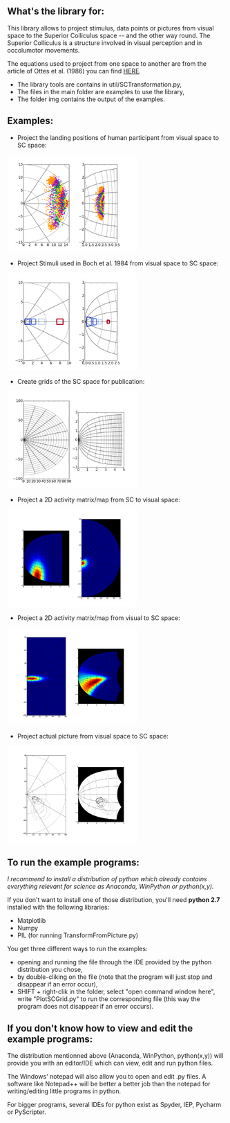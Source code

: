 
## What's the library for:

This library allows to project stimulus, data points or pictures from visual space to the Superior Colliculus space -- and the other way round.
The Superior Colliculus is a structure involved in visual perception and in occolumotor movements.

The equations used to project from one space to another are from the article of Ottes et al. (1986) you can find [HERE](http://www.mbfys.ru.nl/staff/j.vangisbergen/endnote/endnotepdfs/artikelen_groep/Ottes%201986.pdf).

- The library tools are contains in util/SCTransformation.py,
- The files in the main folder are examples to use the library,
- The folder img contains the output of the examples.

## Examples:
- Project the landing positions of human participant from visual space to SC space:

<img src="./img/BD-SC-F80-Tdifferent.png" width="300">

- Project Stimuli used in Boch et al. 1984 from visual space to SC space:

<img src="./img/Boch-control.png" width="300">

- Create grids of the SC space for publication: 

<img src="./img/SC-grid.png" width="300">

- Project a 2D activity matrix/map from SC to visual space:

<img src="./img/fromSC-FromMatrix.png" width="300">

- Project a 2D activity matrix/map from visual to SC space:

<img src="./img/toSC-FromMatrix.png" width="300">

- Project actual picture from visual space to SC space:

<img src="./img/toSC-FromPicture.png" width="300">


## To run the example programs:

*I recommend to install a distribution of python which already contains everything relevant for science as Anaconda, WinPython or python(x,y).*

If you don't want to install one of those distribution, you'll need **python 2.7** installed with the following libraries:
- Matplotlib
- Numpy
- PIL (for running TransformFromPicture.py)

You get three different ways to run the examples:
- opening and running the file through the IDE provided by the python distribution you chose,
- by double-cliking on the file (note that the program will just stop and disappear if an error occur),
- SHIFT + right-clik in the folder, select "open command window here", write "PlotSCGrid.py" to run the corresponding file (this way the program does not disappear if an error occurs).

## If you don't know how to view and edit the example programs:

The distribution mentionned above (Anaconda, WinPython, python(x,y)) will provide you with an editor/IDE which can view, edit and run python files.

The Windows' notepad will also allow you to open and edit .py files.
A software like Notepad++ will be better a better job than the notepad for writing/editing little programs in python.

For bigger programs, several IDEs for python exist as Spyder, IEP, Pycharm or PyScripter.
